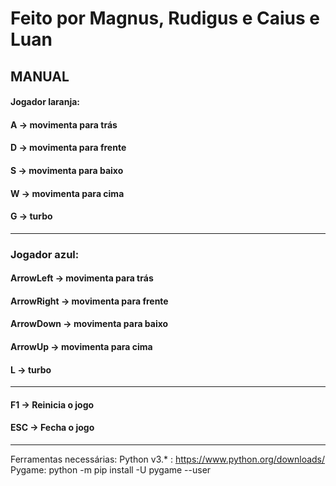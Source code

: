 # Feito por Magnus, Rudigus e Caius e Luan

## MANUAL 
#### Jogador laranja:
#### A -> movimenta para trás
#### D -> movimenta para frente
#### S -> movimenta para baixo
#### W -> movimenta para cima
#### G -> turbo

-----------------------------------------------

### Jogador azul:
#### ArrowLeft   -> movimenta para trás
#### ArrowRight  -> movimenta para frente
#### ArrowDown   -> movimenta para baixo
#### ArrowUp     -> movimenta para cima
#### L           -> turbo

-----------------------------------------------

#### F1  -> Reinicia o jogo
#### ESC -> Fecha o jogo

_______________________________________________

Ferramentas necessárias:
Python v3.* : https://www.python.org/downloads/ <br>
Pygame: python -m pip install -U pygame --user
